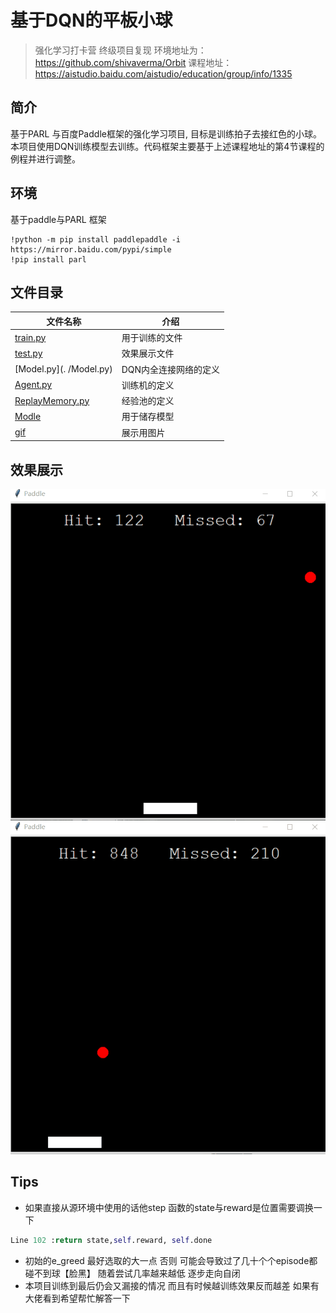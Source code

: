 # 基于DQN的平板小球

> 强化学习打卡营 终级项目复现
环境地址为：https://github.com/shivaverma/Orbit
课程地址：https://aistudio.baidu.com/aistudio/education/group/info/1335

## 简介
基于PARL 与百度Paddle框架的强化学习项目, 目标是训练拍子去接红色的小球。本项目使用DQN训练模型去训练。代码框架主要基于上述课程地址的第4节课程的例程并进行调整。

## 环境
基于paddle与PARL 框架
```
!python -m pip install paddlepaddle -i https://mirror.baidu.com/pypi/simple
!pip install parl
```

## 文件目录
文件名称|介绍
---|---
[train.py](./train.py)| 用于训练的文件
[test.py](./test.py) |效果展示文件
[Model.py](. /Model.py)| DQN内全连接网络的定义
[Agent.py](./Agent.py) | 训练机的定义
[ReplayMemory.py](./RelpayMemory.py)| 经验池的定义
[Modle](./Model)|用于储存模型
[gif](./gif)|展示用图片

## 效果展示
![paddle](./gif/paddle.gif)
![paddle2](./gif/paddle2.gif)

## Tips
* 如果直接从源环境中使用的话他step 函数的state与reward是位置需要调换一下

```Python
Line 102 :return state,self.reward, self.done
```
* 初始的e_greed  最好选取的大一点 否则 可能会导致过了几十个个episode都碰不到球【脸黑】 随着尝试几率越来越低 逐步走向自闭
* 本项目训练到最后仍会又漏接的情况 而且有时候越训练效果反而越差 如果有大佬看到希望帮忙解答一下